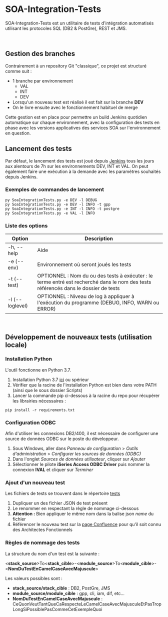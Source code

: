 # SOA-Integration-Tests
SOA-Integration-Tests est un utilitaire de tests d'intégration automatisés utilisant les protocoles SQL (DB2 & PostGre), REST et JMS.

<br>

## Gestion des branches
Contrairement à un repository Git "classique", ce projet est structuré comme suit :
- 1 branche par environnement
    - VAL
    - INT
    - DEV
- Lorsqu'un nouveau test est réalisé il est fait sur la branche **DEV**
- On le livre ensuite avec le fonctionnement habituel de merge

Cette gestion est en place pour permettre un build Jenkins quotidien automatique sur chaque environnement, avec la configuration des tests en phase avec les versions applicatives des services SOA sur l'environnement en question.

## Lancement des tests
Par défaut, le lancement des tests est joué depuis [Jenkins](https://merlin-int2.intra.cafat.nc/jenkins/job/soa-integration-tests/) tous les jours aux alentours de 7h sur les environnements DEV, INT et VAL. On peut également faire une exécution à la demande avec les paramètres souhaités depuis Jenkins.

### Exemples de commandes de lancement
```
py SoaIntegrationTests.py -e DEV -l DEBUG
py SoaIntegrationTests.py -e DEV -l INFO -t gpp
py SoaIntegrationTests.py -e INT -l INFO -t postgre
py SoaIntegrationTests.py -e VAL -l INFO
```

### Liste des options
| Option                              | Description                                                                                                                         |
|-------------------------------------|-------------------------------------------------------------------------------------------------------------------------------------|
| -h, --help                          | Aide                                                                                                                                |
| -e <environnement> (--env)          | Environnement où seront joués les tests                                                                                             |
| -t <test> (--test)                  | OPTIONNEL : Nom du ou des tests à exécuter : le terme entré est recherché dans le nom des tests référencés dans le dossier de tests |
| -l <loglevel> (--loglevel)          | OPTIONNEL : Niveau de log à appliquer à l'exécution du programme (DEBUG, INFO, WARN ou ERROR)                                       |

<br>

## Développement de nouveaux tests (utilisation locale)

### Installation Python
L'outil fonctionne en Python 3.7.

1. Installation Python 3.7 [ici](https://www.python.org/downloads/release/python-374/) ou spérieur 
1. Vérifier que la racine de l'installation Python est bien dans votre PATH (ainsi que le sous dossier Scripts)
1. Lancer la commande pip ci-dessous à la racine du repo pour récupérer les librairies nécessaires :

```
pip install -r requirements.txt
```

### Configuration ODBC 
Afin d'utiliser les connexions DB2/400, il est nécessaire de configurer une source de données ODBC sur le poste du développeur.
1. Sous Windows, aller dans *Panneau de configuration* > *Outils d'administration* > *Configurer les sources de données (ODBC)*
1. Dans l'onglet *Sources de données utilisateur*, cliquer sur *Ajouter*
1. Sélectionner le pilote **iSeries Access ODBC Driver** puis nommer la connexion **IVAL** et cliquer sur *Terminer*

### Ajout d'un nouveau test
Les fichiers de tests se trouvent dans le répertoire [tests](./tests/)
1. Dupliquer un des fichier JSON de test présent
1. Le renommer en respectant la règle de nommage ci-dessous
1. **Attention :** Bien appliquer le même nom dans la balise json *name* du fichier
1. Référencer le nouveau test sur la [page Confluence](https://atlas-prd-01.intra.cafat.nc/confluence/pages/viewpage.action?pageId=52302270) pour qu'il soit connu des Architectes Fonctionnels

### Règles de nommage des tests
La structure du nom d'un test est la suivante :

<**stack_source**>To<**stack_cible**>-<**module_source**>To<**module_cible**>-<**NomDuTestEnCamelCaseAvecMajuscule**>

Les valeurs possibles sont :
- **stack_source/stack_cible** : DB2, PostGre, JMS
- **module_source/module_cible** : gpp, cli, iam, dif, etc... 
- **NomDuTestEnCamelCaseAvecMajuscule** : CeQuonVeutTantQueCaRespecteLeCamelCaseAvecMajusculeEtPasTropLongSiPossiblePasCommeCetExempleQuoi
